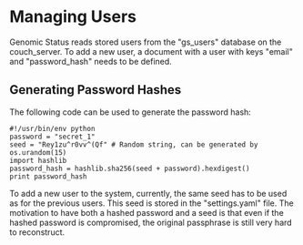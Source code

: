 Managing Users
==============
Genomic Status reads stored users from the "gs_users" database on the couch_server. 
To add a new user, a document with a user with keys "email" and "password_hash" needs to be defined.

Generating Password Hashes
--------------------------
The following code can be used to generate the password hash:

    #!/usr/bin/env python
    password = "secret_1"
    seed = "Rey1zu^r0vv^(Qf" # Random string, can be generated by os.urandom(15)
    import hashlib
    password_hash = hashlib.sha256(seed + password).hexdigest()
    print password_hash

To add a new user to the system, currently, the same seed has to be used as for the previous users. 
This seed is stored in the "settings.yaml" file. The motivation to have both a hashed password and a seed
is that even if the hashed password is compromised, the original passphrase is still very hard to reconstruct.
 